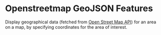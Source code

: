 # Openstreetmap GeoJSON Features
Display geographical data (fetched from [Open Street Map API](https://wiki.openstreetmap.org/wiki/API)) for an area on a map, by specifying coordinates for the area of interest.